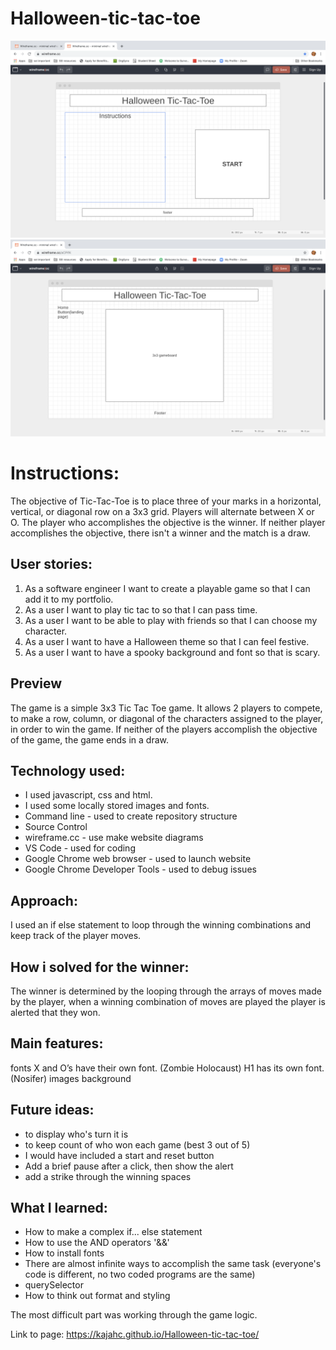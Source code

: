 # Halloween-tic-tac-toe

![](./wireframes/wireframe1.png)
![](./wireframes/wireframe2.png)

 # Instructions: 
The objective of Tic-Tac-Toe is to place three of your marks in a horizontal, vertical, or diagonal row on a 3x3 grid. Players will alternate between X or O. The player who accomplishes the objective is the winner. If neither player accomplishes the objective, there isn't a winner and the match is a draw.

## User stories: 
1. As a software engineer I want to create a playable game so that I can add it to my portfolio. 
2. As a user I want to play tic tac to so that I can pass time.
3. As a user I want to be able to play with friends so that I can choose my character.
4. As a user I want to have a Halloween theme so that I can feel festive.
5. As a user I want to have a spooky background and font so that is scary.

## Preview
The game is a simple 3x3 Tic Tac Toe game. It allows 2 players to compete, to make a row, column, or diagonal of the characters assigned to the player, in order to win the game. If neither of the players accomplish the objective of the game, the game ends in a draw.

## Technology used:
- I used javascript, css and html.
- I used some locally stored images and fonts. 
- Command line - used to create repository structure
- Source Control
- wireframe.cc - use  make website diagrams
- VS Code - used for coding
- Google Chrome web browser - used to launch website
- Google Chrome Developer Tools - used to debug issues

## Approach:
I used an if else statement to loop through the winning combinations and keep track of the player moves.  

## How i solved for the winner:
The winner is determined by the looping through the arrays of moves made by the player, when a winning combination of moves are played the player is alerted that they won.

## Main features:
fonts
X and O’s have their own font. (Zombie Holocaust)
H1 has its own font.(Nosifer)
images
background

## Future ideas:
- to display who's turn it is
- to keep count of who won each game (best 3 out of 5)
- I would have included a start and reset button
- Add a brief pause after a click, then show the alert
- add a strike through the winning spaces

## What I learned:
- How to make a complex if... else statement
- How to use the AND operators '&&'
- How to install fonts
- There are almost infinite ways to accomplish the same task (everyone's code is different, no two coded programs are the same)
- querySelector
- How to think out format and styling

The most difficult part was working through the game logic.


Link to page:
https://kajahc.github.io/Halloween-tic-tac-toe/
